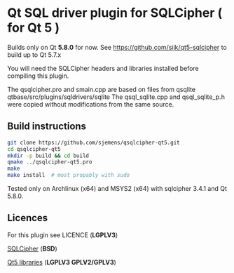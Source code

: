 # Qt SQL driver plugin for SQLCipher ( for Qt 5 )

Builds only on Qt **5.8.0** for now.
See https://github.com/sijk/qt5-sqlcipher to build up to Qt 5.7.x

You will need the SQLCipher headers and libraries installed before
compiling this plugin.

The qsqlcipher.pro and smain.cpp are based on files from qsqlite
 qtbase/src/plugins/sqldrivers/sqlite
The qsql_sqlite.cpp and qsql_sqlite_p.h were copied without
modifications from the same source.


## Build instructions

```bash
git clone https://github.com/sjemens/qsqlcipher-qt5.git
cd qsqlcipher-qt5
mkdir -p build && cd build
qmake ../qsqlcipher-qt5.pro
make
make install  # most propably with sudo
```

Tested only on Archlinux (x64) and MSYS2 (x64) with sqlcipher 3.4.1
and Qt 5.8.0.


## Licences

For this plugin see LICENCE (**LGPLV3**)

[SQLCipher](https://www.zetetic.net/sqlcipher/license/) (**BSD**)

[Qt5 libraries](https://www.qt.io/licensing/) (**LGPLV3  GPLV2/GPLV3**)
